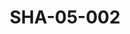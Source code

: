 ---
pid: SHA-05-002
title: SHA-05-002
language: 'en '
collection: Sharhabil Ahmed
original_label: 
rights: Sharhabil Ahmed
location_of_original: Sharhabil Ahmed
photographer_or_studio: Saudi Arabian Ministry of Information
scanned_from: postcard 11.7 by 17.1
_date: 
location: Saudi Arabia
description: Postcard of the Kaaba
additional_notes: 
permission_display: 'yes'
on_server: 'no'
on_website: 'no'
permalink: "/archive/en/sha-05-002.html"
layout: photo-page
---
